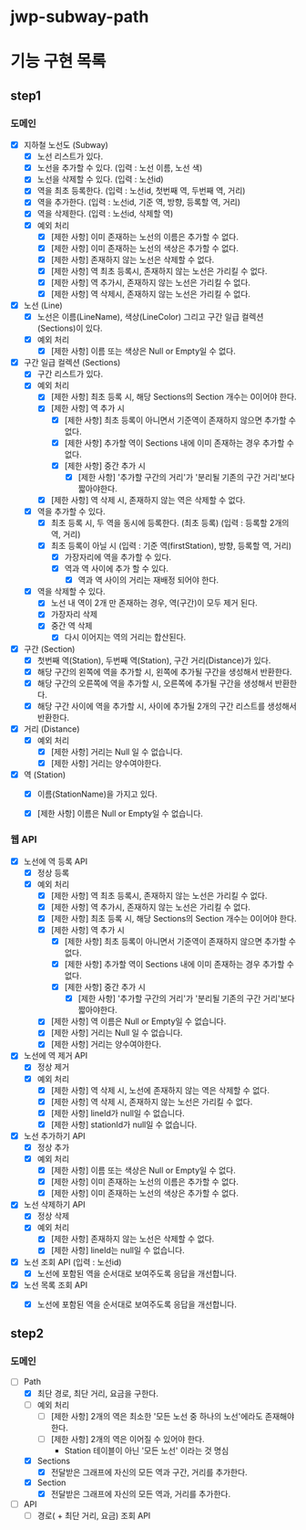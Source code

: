 # jwp-subway-path

# 기능 구현 목록

## step1

### 도메인
- [x] 지하철 노선도 (Subway)
  - [x] 노선 리스트가 있다.
  - [x] 노선을 추가할 수 있다. (입력 : 노선 이름, 노선 색)
  - [x] 노선을 삭제할 수 있다. (입력 : 노선id)
  - [x] 역을 최초 등록한다. (입력 : 노선id, 첫번째 역, 두번째 역, 거리)
  - [x] 역을 추가한다. (입력 : 노선id, 기준 역, 방향, 등록할 역, 거리)
  - [x] 역을 삭제한다. (입력 : 노선id, 삭제할 역)
  - [x] 예외 처리
    - [x] [제한 사항] 이미 존재하는 노선의 이름은 추가할 수 없다.
    - [x] [제한 사항] 이미 존재하는 노선의 색상은 추가할 수 없다.
    - [x] [제한 사항] 존재하지 않는 노선은 삭제할 수 없다.
    - [x] [제한 사항] 역 최초 등록시, 존재하지 않는 노선은 가리킬 수 없다.
    - [x] [제한 사항] 역 추가시, 존재하지 않는 노선은 가리킬 수 없다.
    - [x] [제한 사항] 역 삭제시, 존재하지 않는 노선은 가리킬 수 없다.

- [x] 노선 (Line)
    - [x] 노선은 이름(LineName), 색상(LineColor) 그리고 구간 일급 컬렉션(Sections)이 있다.
    - [x] 예외 처리
      - [x] [제한 사항] 이름 또는 색상은 Null or Empty일 수 없다.

- [x] 구간 일급 컬렉션 (Sections)
  - [x] 구간 리스트가 있다.
  - [x] 예외 처리
    - [x] [제한 사항] 최초 등록 시, 해당 Sections의 Section 개수는 0이어야 한다.
    - [x] [제한 사항] 역 추가 시
      - [x] [제한 사항] 최초 등록이 아니면서 기준역이 존재하지 않으면 추가할 수 없다. 
      - [x] [제한 사항] 추가할 역이 Sections 내에 이미 존재하는 경우 추가할 수 없다.
      - [x] [제한 사항] 중간 추가 시
        - [x] [제한 사항] '추가할 구간의 거리'가 '분리될 기존의 구간 거리'보다 짧아야한다.
    - [x] [제한 사항] 역 삭제 시, 존재하지 않는 역은 삭제할 수 없다.
  - [x] 역을 추가할 수 있다.
    - [x] 최초 등록 시, 두 역을 동시에 등록한다. (최초 등록) (입력 : 등록할 2개의 역, 거리)
    - [x] 최초 등록이 아닐 시 (입력 : 기준 역(firstStation), 방향, 등록할 역, 거리)
      - [x] 가장자리에 역을 추가할 수 있다.
      - [x] 역과 역 사이에 추가 할 수 있다.
        - [x] 역과 역 사이의 거리는 재배정 되어야 한다.
  - [x] 역을 삭제할 수 있다.
    - [x] 노선 내 역이 2개 만 존재하는 경우, 역(구간)이 모두 제거 된다.
    - [x] 가장자리 삭제
    - [x] 중간 역 삭제
      - [x] 다시 이어지는 역의 거리는 합산된다.

- [x] 구간 (Section)
  - [x] 첫번째 역(Station), 두번째 역(Station), 구간 거리(Distance)가 있다.
  - [x] 해당 구간의 왼쪽에 역을 추가할 시, 왼쪽에 추가될 구간을 생성해서 반환한다.
  - [x] 해당 구간의 오른쪽에 역을 추가할 시, 오른쪽에 추가될 구간을 생성해서 반환한다.
  - [x] 해당 구간 사이에 역을 추가할 시, 사이에 추가될 2개의 구간 리스트를 생성해서 반환한다.

- [x] 거리 (Distance)
  - [x] 예외 처리
    - [x] [제한 사항] 거리는 Null 일 수 없습니다.
    - [x] [제한 사항] 거리는 양수여야한다.

- [x] 역 (Station)
  - [x] 이름(StationName)을 가지고 있다.
  - [x] [제한 사항] 이름은 Null or Empty일 수 없습니다.


### 웹 API

- [x] 노선에 역 등록 API
  - [x] 정상 등록
  - [x] 예외 처리
    - [x] [제한 사항] 역 최초 등록시, 존재하지 않는 노선은 가리킬 수 없다.
    - [x] [제한 사항] 역 추가시, 존재하지 않는 노선은 가리킬 수 없다.
    - [x] [제한 사항] 최초 등록 시, 해당 Sections의 Section 개수는 0이어야 한다.
    - [x] [제한 사항] 역 추가 시
      - [x] [제한 사항] 최초 등록이 아니면서 기준역이 존재하지 않으면 추가할 수 없다.
      - [x] [제한 사항] 추가할 역이 Sections 내에 이미 존재하는 경우 추가할 수 없다.
      - [x] [제한 사항] 중간 추가 시
        - [x] [제한 사항] '추가할 구간의 거리'가 '분리될 기존의 구간 거리'보다 짧아야한다.
    - [x] [제한 사항] 역 이름은 Null or Empty일 수 없습니다.
    - [x] [제한 사항] 거리는 Null 일 수 없습니다.
    - [x] [제한 사항] 거리는 양수여야한다.

- [x] 노선에 역 제거 API
  - [x] 정상 제거
  - [x] 예외 처리
    - [x] [제한 사항] 역 삭제 시, 노선에 존재하지 않는 역은 삭제할 수 없다.
    - [x] [제한 사항] 역 삭제 시, 존재하지 않는 노선은 가리킬 수 없다.
    - [x] [제한 사항] lineId가 null일 수 없습니다.
    - [x] [제한 사항] stationId가 null일 수 없습니다.

- [x] 노선 추가하기 API
  - [x] 정상 추가
  - [x] 예외 처리
    - [x] [제한 사항] 이름 또는 색상은 Null or Empty일 수 없다.
    - [x] [제한 사항] 이미 존재하는 노선의 이름은 추가할 수 없다.
    - [x] [제한 사항] 이미 존재하는 노선의 색상은 추가할 수 없다.

- [x] 노선 삭제하기 API
  - [x] 정상 삭제
  - [x] 예외 처리
    - [x] [제한 사항] 존재하지 않는 노선은 삭제할 수 없다.
    - [x] [제한 사항] lineId는 null일 수 없습니다.

- [x] 노선 조회 API (입력 : 노선id)
  - [x] 노선에 포함된 역을 순서대로 보여주도록 응답을 개선합니다.

- [x] 노선 목록 조회 API
  - [x] 노선에 포함된 역을 순서대로 보여주도록 응답을 개선합니다.


## step2
### 도메인
- [ ] Path
  - [x] 최단 경로, 최단 거리, 요금을 구한다.
  - [ ] 예외 처리
    - [ ] [제한 사항] 2개의 역은 최소한 '모든 노선 중 하나의 노선'에라도 존재해야한다.
    - [ ] [제한 사항] 2개의 역은 이어질 수 있어야 한다.
      - Station 테이블이 아닌 '모든 노선' 이라는 것 명심
  - [x] Sections
    - [x] 전달받은 그래프에 자신의 모든 역과 구간, 거리를 추가한다.
  - [x] Section
    - [x] 전달받은 그래프에 자신의 모든 역과, 거리를 추가한다.

- [ ] API
  - [ ] 경로( + 최단 거리, 요금) 조회 API

